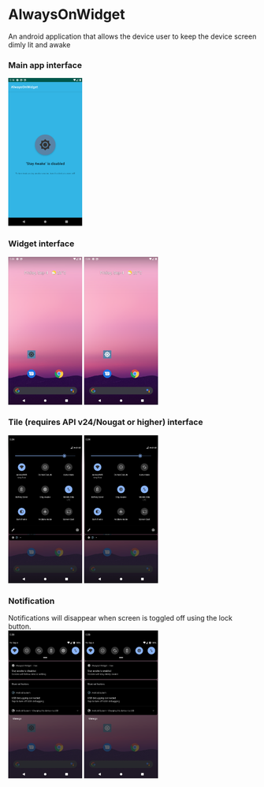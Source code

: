 # AlwaysOnWidget
An android application that allows the device user to keep the device screen dimly lit and awake

### Main app interface
<span>
  <img width=150 height=300 src="/screenshots/AlwaysOn_MainApp.png" alt="MainAppOff"/>
</span>

### Widget interface
<span>
  <img width=150 height=300 src="/screenshots/AlwaysOn_WidgetOff.png" alt="WidgetOff"/>
  <img width=150 height=300 src="/screenshots/AlwaysOn_WidgetOn.png" alt="WidgetOn"/>
</span>

### Tile (requires API v24/Nougat or higher) interface
<span>
  <img width=150 height=300 src="/screenshots/AlwaysOn_TileOff.png" alt="TileOff"/>
  <img width=150 height=300 src="/screenshots/AlwaysOn_TileOn.png" alt="TileOn"/>
</span>

### Notification
Notifications will disappear when screen is toggled off using the lock button. <br/>
<span>
  <img width=150 height=300 src="/screenshots/AlwaysOn_NotifOff.png" alt="NotifOff"/>
  <img width=150 height=300 src="/screenshots/AlwaysOn_NotifOn.png" alt="NotifOn"/>
</span>
